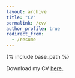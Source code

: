 ```yaml
---
layout: archive
title: "CV"
permalink: /cv/
author_profile: true
redirect_from:
  - /resume
---
```


{% include base_path %}

Download my CV <a href="gdpatron.github.io/CVv2.pdf" target="CVv2.pdf">here.</a>
